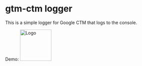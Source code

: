 # gtm-ctm logger

This is a simple logger for Google CTM that logs to the console.

Demo: <img src="/demo.gif" alt="Logo" width="100" height="100">
